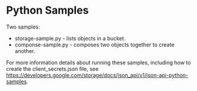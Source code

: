 Python Samples
============

Two samples:

- storage-sample.py - lists objects in a bucket.
- componse-sample.py - composes two objects together to create another.

For more information details about running these samples, including how to create the client_secrets.json file, see
https://developers.google.com/storage/docs/json_api/v1/json-api-python-samples.
